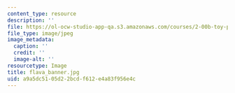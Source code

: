 ```yaml
---
content_type: resource
description: ''
file: https://ol-ocw-studio-app-qa.s3.amazonaws.com/courses/2-00b-toy-product-design-spring-2008/a9a5dc5105d22bcdf612e4a83f956e4c_flava_banner.jpg
file_type: image/jpeg
image_metadata:
  caption: ''
  credit: ''
  image-alt: ''
resourcetype: Image
title: flava_banner.jpg
uid: a9a5dc51-05d2-2bcd-f612-e4a83f956e4c
---
```


